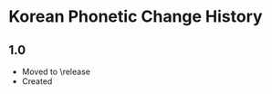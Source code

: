 Korean Phonetic Change History
====================

1.0 
----------------
* Moved to \release
* Created 
